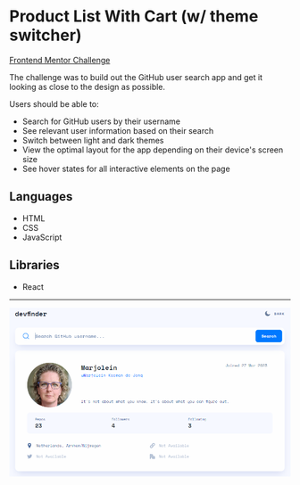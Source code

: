 # Product List With Cart (w/ theme switcher)

[Frontend Mentor Challenge](https://www.frontendmentor.io/challenges/github-user-search-app-Q09YOgaH6)

The challenge was to build out the GitHub user search app and get it looking as close to the design as possible.

Users should be able to:
* Search for GitHub users by their username
* See relevant user information based on their search
* Switch between light and dark themes
* View the optimal layout for the app depending on their device's screen size
* See hover states for all interactive elements on the page

## Languages

* HTML
* CSS
* JavaScript

## Libraries

* React

<hr>

![GitHub user search app](https://github.com/Marjolein-Kasman-de-Jong/github-user-search-app/blob/main/public/images/Screenshot.png)